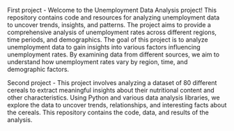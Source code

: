 First project - Welcome to the Unemployment Data Analysis project! This repository contains code and resources for analyzing unemployment data to uncover trends, insights, and patterns. The project aims to provide a comprehensive analysis of unemployment rates across different regions, time periods, and demographics.
The goal of this project is to analyze unemployment data to gain insights into various factors influencing unemployment rates. By examining data from different sources, we aim to understand how unemployment rates vary by region, time, and demographic factors.

Second project - This project involves analyzing a dataset of 80 different cereals to extract meaningful insights about their nutritional content and other characteristics. Using Python and various data analysis libraries, we explore the data to uncover trends, relationships, and interesting facts about the cereals. This repository contains the code, data, and results of the analysis.

